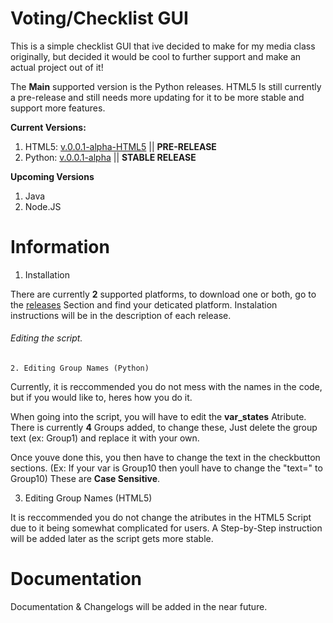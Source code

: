 # Voting/Checklist GUI

This is a simple checklist GUI that ive decided to make for my media class originally, but decided it would be cool to further support and make an actual project out of it! 

The **Main** supported version is the Python releases. HTML5 Is still currently a pre-release and still needs more updating for it to be more stable and support more features.  

**Current Versions:**
1. HTML5: [v.0.0.1-alpha-HTML5](https://github.com/ConnBots/PythonVoting-ChecklistGUI/releases/tag/v.0.0.1-Alpha-HTML5) || **PRE-RELEASE**
2. Python: [v.0.0.1-alpha](https://github.com/ConnBots/PythonVoting-ChecklistGUI/releases/tag/v.0.0.1-Alpha) || **STABLE RELEASE**

**Upcoming Versions** 
1. Java 
2. Node.JS 

# Information 
   1. Installation 

   There are currently **2** supported platforms, to download one or both, go to the [releases](https://github.com/ConnBots/Voting-ChecklistGUI/releases) Section and find your deticated platform. Instalation instructions will be in the description of each release.  

   ###### Editing the script. 

    2. Editing Group Names (Python) 

   Currently, it is reccommended you do not mess with the names in the code, but if you would like to, heres how you do it. 

   When going into the script, you will have to edit the **var_states** Atribute. There is currently **4** Groups added, to change these, Just delete the group text (ex: Group1) and replace it with your own. 

   Once youve done this, you then have to change the text in the checkbutton sections. (Ex: If your var is Group10 then youll have to change the "text=" to Group10) These are **Case Sensitive**. 

   3.  Editing Group Names (HTML5)

   It is reccommended you do not change the atributes in the HTML5 Script due to it being somewhat complicated for users. A Step-by-Step instruction will be added later as the script gets more stable. 

# Documentation 

Documentation & Changelogs will be added in the near future. 